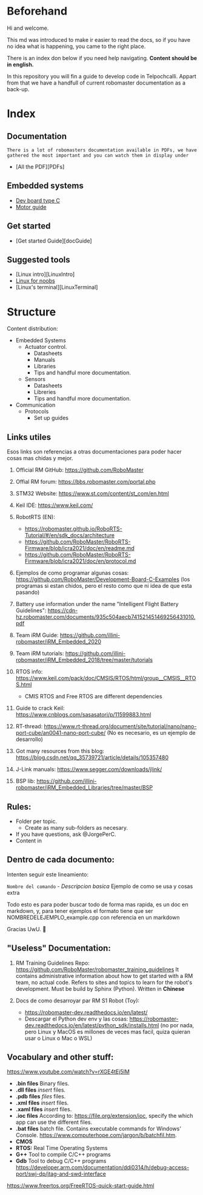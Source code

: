 # Beforehand

Hi and welcome. 

This md was introduced to make ir easier to read the docs, so if you have no idea what is happening, you came to the right place.

There is an index don below if you need help navigating. **Content should be in english.**

In this repository you will fin a guide to develop code in Telpochcalli. Appart from that we have a handfull of current robomaster documentation as a back-up.

# Index

## Documentation 
    There is a lot of robomasters documentation available in PDFs, we have gathered the most important and you can watch them in display under
- [All the PDF][PDFs]
  
## Embedded systems
- [Dev board type C](Embedded%20Systems/DevBoards/Type%20C/DevBoardTypeC.md)
- [Motor guide](Embedded%20Systems/Motors/Motors.md)

## Get started 

- [Get started Guide][docGuide]

## Suggested tools

- [Linux intro][LinuxIntro]
- [Linux for noobs](linux%20for%20noobs.md)
- [Linux's terminal][LinuxTerminal]


# Structure

Content distribution:
- Embedded Systems
    - Actuator control.
        - Datasheets
        - Manuals
        - Libraries
        - Tips and handful more documentation.
    - Sensors
        - Datasheets
        - Libreries
        - Tips and handful more documentation.
- Communication
    - Protocols
        - Set up guides


## Links utiles

Esos links son referencias a otras documentaciones para poder hacer cosas mas chidas y mejor.

1. Official RM GitHub: https://github.com/RoboMaster
1. Offial RM forum: https://bbs.robomaster.com/portal.php

1. STM32 Website: https://www.st.com/content/st_com/en.html
1. Keil IDE: https://www.keil.com/

1. RobotRTS (EN): 
    * https://robomaster.github.io/RoboRTS-Tutorial/#/en/sdk_docs/architecture
    * https://github.com/RoboMaster/RoboRTS-Firmware/blob/icra2021/doc/en/readme.md
    * https://github.com/RoboMaster/RoboRTS-Firmware/blob/icra2021/doc/en/protocol.md
1. Ejemplos de como programar algunas cosas: https://github.com/RoboMaster/Development-Board-C-Examples (los programas si estan chidos, pero el resto como que ni idea de que esta pasando)

1. Battery use information under the name "Intelligent Flight Battery Guidelines": https://cdn-hz.robomaster.com/documents/935c504aecb741521451469256431010.pdf

1. Team iRM Guide: https://github.com/illini-robomaster/iRM_Embedded_2020
1. Team iRM tutorials: https://github.com/illini-robomaster/iRM_Embedded_2018/tree/master/tutorials
1. RTOS info: https://www.keil.com/pack/doc/CMSIS/RTOS/html/group__CMSIS__RTOS.html
    * CMIS RTOS and Free RTOS are different dependencies 
1. Guide to crack Keil: https://www.cnblogs.com/sasasatori/p/11599883.html
1. RT-thread: https://www.rt-thread.org/document/site/tutorial/nano/nano-port-cube/an0041-nano-port-cube/ (No es necesario, es un ejemplo de desarrollo)
1. Got many resources from this blog: https://blog.csdn.net/qq_35739721/article/details/105357480
1. J-Link manuals: https://www.segger.com/downloads/jlink/
1. BSP lib: https://github.com/illini-robomaster/iRM_Embedded_Libraries/tree/master/BSP

## Rules:

- Folder per topic.
  - Create as many sub-folders as necesary.
- If you have questions, ask @JorgePerC.
- Content in

## Dentro de cada documento:

Intenten seguir este lineamiento:

`Nombre del comando` - *Descripcion basica* Ejemplo de como se usa y cosas extra

Todo esto es para poder buscar todo de forma mas rapida, es un doc en markdown, y, para tener ejemplos el formato tiene que ser NOMBREDELEJEMPLO_example.cpp con referencia en un markdown

Gracias UwU. 🐉

## "Useless" Documentation:
1. RM Training Guidelines Repo:
    https://github.com/RoboMaster/robomaster_training_guidelines
    It contains administrative information about how to get started with a RM team, no actual code. Refers to sites and topics to learn for the robot's development. 
    Must be build by Sphinx (Python). Written in **Chinese**  

1. Docs de como desarroyar par RM S1 Robot (Toy): 
    * https://robomaster-dev.readthedocs.io/en/latest/
    * Descargar el Python dev env y las cosas: https://robomaster-dev.readthedocs.io/en/latest/python_sdk/installs.html (no por nada, pero Linux y MacOS es millones de veces mas facil, quiza quieran usar o Linux o Mac o WSL)

## Vocabulary and other stuff:
https://www.youtube.com/watch?v=rXGE4tEj5IM


* **.bin files** Binary files. 
* **.dll files** _insert_ files. 
* **.pdb files** _files_ files. 
* **.xml files** _insert_ files. 
* **.xaml files** _insert_ files. 
* **.ioc files** According to: https://file.org/extension/ioc, specify the which app can use the different files. 
* **.bat files** batch file. Contains executable commands for Windows' Console.  https://www.computerhope.com/jargon/b/batchfil.htm. 
* **CMOS** 
* **RTOS:** Real Time Operating Systems
* **G++** Tool to compile C/C++ programs
* **Gdb** Tool to debug C/C++ programs
https://developer.arm.com/documentation/ddi0314/h/debug-access-port/swj-dp/jtag-and-swd-interface

https://www.freertos.org/FreeRTOS-quick-start-guide.html
